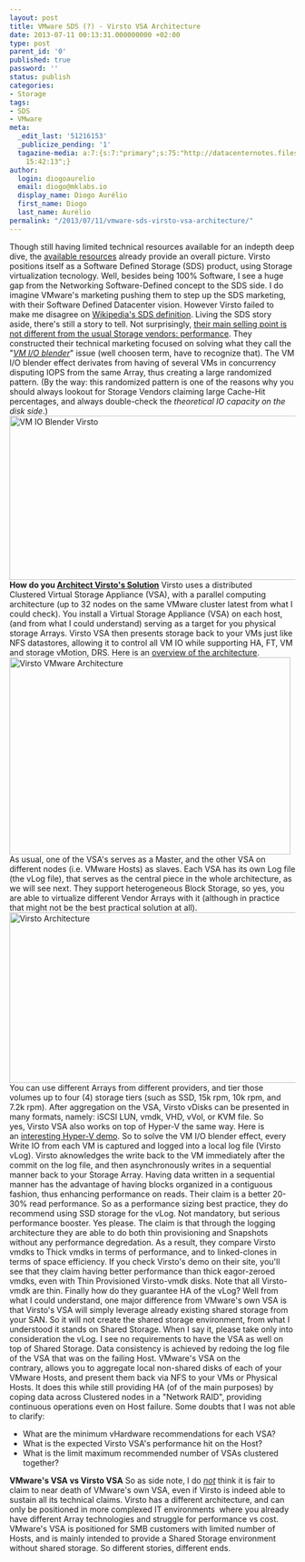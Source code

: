 ```yaml
---
layout: post
title: VMware SDS (?) - Virsto VSA Architecture
date: 2013-07-11 00:13:31.000000000 +02:00
type: post
parent_id: '0'
published: true
password: ''
status: publish
categories:
- Storage
tags:
- SDS
- VMware
meta:
  _edit_last: '51216153'
  _publicize_pending: '1'
  tagazine-media: a:7:{s:7:"primary";s:75:"http://datacenternotes.files.wordpress.com/2013/07/vm-io-blender-virsto.png";s:6:"images";a:3:{s:75:"http://datacenternotes.files.wordpress.com/2013/07/vm-io-blender-virsto.png";a:6:{s:8:"file_url";s:75:"http://datacenternotes.files.wordpress.com/2013/07/vm-io-blender-virsto.png";s:5:"width";i:747;s:6:"height";i:370;s:4:"type";s:5:"image";s:4:"area";i:276390;s:9:"file_path";b:0;}s:81:"http://datacenternotes.files.wordpress.com/2013/06/virsto-vmware-architecture.png";a:6:{s:8:"file_url";s:81:"http://datacenternotes.files.wordpress.com/2013/06/virsto-vmware-architecture.png";s:5:"width";i:495;s:6:"height";i:347;s:4:"type";s:5:"image";s:4:"area";i:171765;s:9:"file_path";b:0;}s:74:"http://datacenternotes.files.wordpress.com/2013/07/virsto-architecture.png";a:6:{s:8:"file_url";s:74:"http://datacenternotes.files.wordpress.com/2013/07/virsto-architecture.png";s:5:"width";i:619;s:6:"height";i:318;s:4:"type";s:5:"image";s:4:"area";i:196842;s:9:"file_path";b:0;}}s:6:"videos";a:0:{}s:11:"image_count";i:3;s:6:"author";s:8:"51216153";s:7:"blog_id";s:8:"53483832";s:9:"mod_stamp";s:19:"2013-07-11
    15:42:13";}
author:
  login: diogoaurelio
  email: diogo@mklabs.io
  display_name: Diogo Aurélio
  first_name: Diogo
  last_name: Aurélio
permalink: "/2013/07/11/vmware-sds-virsto-vsa-architecture/"
---
```

Though still having limited technical resources available for an indepth deep dive, the <a href="http://virsto.com/resources/presentations/" target="_blank">available resources</a> already provide an overall picture.
Virsto positions itself as a Software Defined Storage (SDS) product, using Storage virtualization tecnology. Well, besides being 100% Software, I see a huge gap from the Networking Software-Defined concept to the SDS side. I do imagine VMware's marketing pushing them to step up the SDS marketing, with their Software Defined Datacenter vision. However Virsto failed to make me disagree on <a href="http://en.wikipedia.org/wiki/Software_defined_storage" target="_blank">Wikipedia's SDS definition</a>.
Living the SDS story aside, there's still a story to tell. Not surprisingly, <a href="http://www.youtube.com/embed/qBpzSQAulxs?rel=0&amp;autoplay=1" target="_blank">their main selling point is not different from the usual Storage vendors: performance</a>. They constructed their technical marketing focused on solving what they call the "<a href="http://virsto.com/blog/the-missing-link-in-software-defined-storage" target="_blank"><em>VM I/O blender</em></a>" issue (well choosen term, have to recognize that). The VM I/O blender effect derivates from having of several VMs in concurrency disputing IOPS from the same Array, thus creating a large randomized pattern. (By the way: this randomized pattern is one of the reasons why you should always lookout for Storage Vendors claiming large Cache-Hit percentages, and always double-check the<em> theoretical IO capacity on the disk side</em>.)
<a href="http://datacenternotes.files.wordpress.com/2013/07/vm-io-blender-virsto.png"><img class="alignnone size-full wp-image-349 aligncenter" alt="VM IO Blender Virsto" src="{{ site.baseurl }}/assets/2013/07/vm-io-blender-virsto.png" width="584" height="289" /></a>
<strong>How do you <a href="http://www.youtube.com/watch?v=qg2pn3Mugfg" target="_blank">Architect Virsto's Solution</a></strong>
Virsto uses a distributed Clustered Virtual Storage Appliance (VSA), with a parallel computing architecture (up to 32 nodes on the same VMware cluster latest from what I could check). You install a Virtual Storage Appliance (VSA) on each host, (and from what I could understand) serving as a target for you physical storage Arrays. Virsto VSA then presents storage back to your VMs just like NFS datastores, allowing it to control all VM IO while supporting HA, FT, VM and storage vMotion, DRS. Here is an <a href="http://virsto.com/downloads/data-sheets/Virsto_for_vSphere_Data_Sheet_(Nov_12).pdf" target="_blank">overview of the architecture</a>.
<a href="http://datacenternotes.files.wordpress.com/2013/06/virsto-vmware-architecture.png"><img class="size-full wp-image-283 aligncenter" alt="Virsto VMware Architecture" src="{{ site.baseurl }}/assets/2013/07/virsto-vmware-architecture.png" width="495" height="347" /></a>
As usual, one of the VSA's serves as a Master, and the other VSA on different nodes (i.e. VMware Hosts) as slaves. Each VSA has its own Log file (the vLog file), that serves as the central piece in the whole architecture, as we will see next. They support heterogeneous Block Storage, so yes, you are able to virtualize different Vendor Arrays with it (although in practice that might not be the best practical solution at all).
<a href="http://datacenternotes.files.wordpress.com/2013/07/virsto-architecture.png"><img class="size-full wp-image-351 aligncenter" alt="Virsto Architecture" src="{{ site.baseurl }}/assets/2013/07/virsto-architecture.png" width="584" height="300" /></a>
You can use different Arrays from different providers, and tier those volumes up to four (4) storage tiers (such as SSD, 15k rpm, 10k rpm, and 7.2k rpm). After aggregation on the VSA, Virsto vDisks can be presented in many formats, namely: iSCSI LUN, vmdk, VHD, vVol, or KVM file. So yes, Virsto VSA also works on top of Hyper-V the same way. Here is an <a href="http://www.youtube.com/watch?v=1wbyi4uGjUc" target="_blank">interesting Hyper-V demo</a>.
So to solve the VM I/O blender effect, every Write IO from each VM is captured and logged into a local log file (Virsto vLog). Virsto aknowledges the write back to the VM immediately after the commit on the log file, and then asynchronously writes in a sequential manner back to your Storage Array. Having data written in a sequential manner has the advantage of having blocks organized in a contiguous fashion, thus enhancing performance on reads. Their claim is a better 20-30% read performance.
So as a performance sizing best practice, they do recommend using SSD storage for the vLog. Not mandatory, but serious performance booster. Yes please.
The claim is that through the logging architecture they are able to do both thin provisioning and Snapshots without any performance degredation.
As a result, they compare Virsto vmdks to Thick vmdks in terms of performance, and to linked-clones in terms of space efficiency. If you check Virsto's demo on their site, you'll see that they claim having better performance than thick eagor-zeroed vmdks, even with Thin Provisioned Virsto-vmdk disks. Note that all Virsto-vmdk are thin.
Finally how do they guarantee HA of the vLog? Well from what I could understand, one major difference from VMware's own VSA is that Virsto's VSA will simply leverage already existing shared storage from your SAN. So it will not create the shared storage environment, from what I understood it stands on Shared Storage. When I say it, please take only into consideration the vLog. I see no requirements to have the VSA as well on top of Shared Storage.
Data consistency is achieved by redoing the log file of the VSA that was on the failing Host. VMware's VSA on the contrary, allows you to aggregate local non-shared disks of each of your VMware Hosts, and present them back via NFS to your VMs or Physical Hosts. It does this while still providing HA (of of the main purposes) by coping data across Clustered nodes in a "Network RAID", providing continuous operations even on Host failure.
Some doubts that I was not able to clarify:
<ul>
<li>What are the minimum vHardware recommendations for each VSA?</li>
<li>What is the expected Virsto VSA's performance hit on the Host?</li>
<li>What is the limit maximum recommended number of VSAs clustered together?</li>
</ul>
<strong>VMware's VSA vs Virsto VSA</strong>
So as side note, I do <span style="text-decoration:underline;"><em>not</em></span> think it is fair to claim to near death of VMware's own VSA, even if Virsto is indeed able to sustain all its technical claims. Virsto has a different architecture, and can only be positioned in more complexed IT environments  where you already have different Array technologies and struggle for performance vs cost.
VMware's VSA is positioned for SMB customers with limited number of Hosts, and is mainly intended to provide a Shared Storage environment without shared storage. So different stories, different ends.

